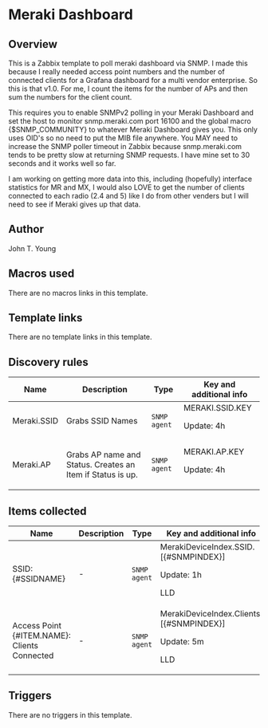 # Meraki Dashboard

## Overview

This is a Zabbix template to poll meraki dashboard via SNMP. I made this because I really needed access point numbers and the number of connected clients for a Grafana dashboard for a multi vendor enterprise. So this is that v1.0. For me, I count the items for the number of APs and then sum the numbers for the client count.


This requires you to enable SNMPv2 polling in your Meraki Dashboard and set the host to monitor snmp.meraki.com port 16100 and the global macro {$SNMP\_COMMUNITY} to whatever Meraki Dashboard gives you. This only uses OID's so no need to put the MIB file anywhere. You MAY need to increase the SNMP poller timeout in Zabbix because snmp.meraki.com tends to be pretty slow at returning SNMP requests. I have mine set to 30 seconds and it works well so far.


I am working on getting more data into this, including (hopefully) interface statistics for MR and MX, I would also LOVE to get the number of clients connected to each radio (2.4 and 5) like I do from other venders but I will need to see if Meraki gives up that data.



## Author

John T. Young

## Macros used

There are no macros links in this template.

## Template links

There are no template links in this template.

## Discovery rules

|Name|Description|Type|Key and additional info|
|----|-----------|----|----|
|Meraki.SSID|<p>Grabs SSID Names</p>|`SNMP agent`|MERAKI.SSID.KEY<p>Update: 4h</p>|
|Meraki.AP|<p>Grabs AP name and Status. Creates an Item if Status is up.</p>|`SNMP agent`|MERAKI.AP.KEY<p>Update: 4h</p>|


## Items collected

|Name|Description|Type|Key and additional info|
|----|-----------|----|----|
|SSID: {#SSIDNAME}|<p>-</p>|`SNMP agent`|MerakiDeviceIndex.SSID.[{#SNMPINDEX}]<p>Update: 1h</p><p>LLD</p>|
|Access Point {#ITEM.NAME}: Clients Connected|<p>-</p>|`SNMP agent`|MerakiDeviceIndex.Clients.[{#SNMPINDEX}]<p>Update: 5m</p><p>LLD</p>|


## Triggers

There are no triggers in this template.

